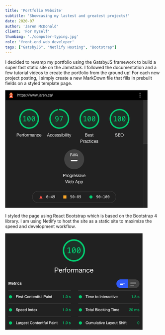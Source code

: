 ```yaml
---
title: 'Portfolio Website'
subtitle: 'Showcasing my lastest and greatest projects!'
date: 2020-07
author: 'Jaren McDonald'
client: 'For myself'
thumbimg: './computer-typing.jpg'
role: 'front-end web developer'
tags: ["GatsbyJS", "Netlify Hosting", "Bootstrap"]
---
```


I decided to revamp my portfolio using the GatsbyJS framework to build a super fast static site on the Jamstack. I followed the documentation and a few tutorial videos to create the portfolio from the ground up! For each new project posting, I simply create a new MarkDown file that fills in prebuilt fields on a styled template page.

![My Google Lighthouse score](./overall-score.png)

I styled the page using React Bootstrap which is based on the Bootstrap 4 library. I am using Netlify to host the site as a static site to maximize the speed and development workflow.

![My Google Lighthouse speed score](./performance-score.png)
